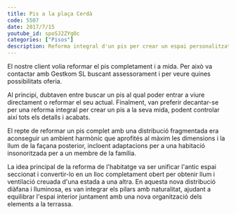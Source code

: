 ```yaml
---
title: Pis a la plaça Cerdà
code: 5507
date: 2017/7/15
youtube_id: spoSJ2ZYgOc
categories: ["Pisos"]
description: Reforma integral d'un pis per crear un espai personalitzat, amb un disseny obert i lluminós que aprofita al màxim la llum natural i les dimensions, incloent adaptacions per a una habitació insonoritzada per a un membre de la família.
---
```


El nostre client volia reformar el pis completament i a mida. Per això va contactar amb Gestkom SL buscant assessorament i per veure quines possibilitats oferia.

Al principi, dubtaven entre buscar un pis al qual poder entrar a viure directament o reformar el seu actual. Finalment, van preferir decantar-se per una reforma integral per crear un pis a la seva mida, podent controlar així tots els detalls i acabats.

El repte de reformar un pis complet amb una distribució fragmentada era aconseguir un ambient harmònic que aprofités al màxim les dimensions i la llum de la façana posterior, incloent adaptacions per a una habitació insonoritzada per a un membre de la família.

La idea principal de la reforma de l'habitatge va ser unificar l'antic espai seccionat i convertir-lo en un lloc completament obert per obtenir llum i ventilació creuada d'una estada a una altra. En aquesta nova distribució diàfana i lluminosa, es van integrar els pilars amb naturalitat, ajudant a equilibrar l'espai interior juntament amb una nova organització dels elements a la terrassa.

